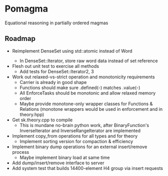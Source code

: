 Pomagma
=======

Equational reasoning in partially ordered magmas

Roadmap
-------

- Reimplement DenseSet using std::atomic<Word> instead of Word
    - In DenseSet::Iterator, store raw word data instead of set reference
- Flesh out unit test to exercise all methods
    - Add tests for DenseSet::Iterator2, 3
- Work out relaxed-vs-strict operation and monotonicity requirements
    - Carrier is already in good shape
    - Functions should make sure .defined(-) matches .value(-)
    - All EnforceTasks should be monotonic and allow relaxed memory order
    - Maybe provide monotone-only wrapper classes for Functions & Relations
      (monotone wrappers would be used in enforcement and in theory.hpp)
- Get sk.theory.cpp to compile
    - This is mundane no-brain python work, after BinaryFunction's
      InverseIterator and InverseRangeIterator are implemented
- Implement copy_from operations for all types and for theory
    - Implement sorting version for compaction & efficiency
- Implement binary dump operations for an external insert/remove process
    - Maybe implement binary load at same time
- Add dump/insert/remove interface to server
- Add system test that builds 14400-element H4 group via insert requests
